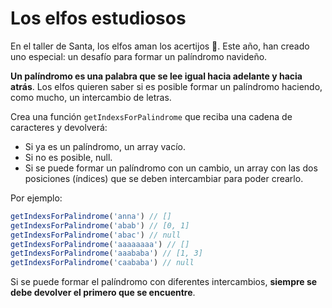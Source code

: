 # Los elfos estudiosos

En el taller de Santa, los elfos aman los acertijos 🧠. Este año, han creado uno especial: un desafío para formar un palíndromo navideño.

**Un palíndromo es una palabra que se lee igual hacia adelante y hacia atrás**. Los elfos quieren saber si es posible formar un palíndromo haciendo, como mucho, un intercambio de letras.

Crea una función `getIndexsForPalindrome` que reciba una cadena de caracteres y devolverá:

- Si ya es un palíndromo, un array vacío.
- Si no es posible, null.
- Si se puede formar un palíndromo con un cambio, un array con las dos posiciones (índices) que se deben intercambiar para poder crearlo.

Por ejemplo:

```javascript
getIndexsForPalindrome('anna') // []
getIndexsForPalindrome('abab') // [0, 1]
getIndexsForPalindrome('abac') // null
getIndexsForPalindrome('aaaaaaaa') // []
getIndexsForPalindrome('aaababa') // [1, 3]
getIndexsForPalindrome('caababa') // null
```

Si se puede formar el palíndromo con diferentes intercambios, **siempre se debe devolver el primero que se encuentre**.